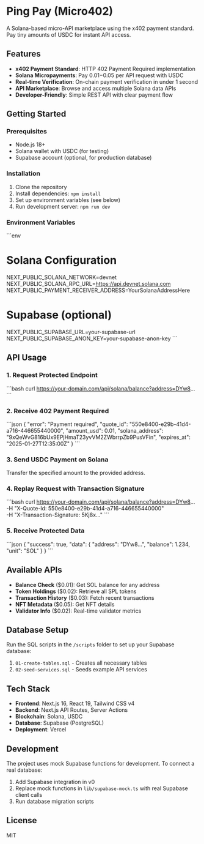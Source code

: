 # Ping Pay (Micro402)

A Solana-based micro-API marketplace using the x402 payment standard. Pay tiny amounts of USDC for instant API access.

## Features

- **x402 Payment Standard**: HTTP 402 Payment Required implementation
- **Solana Micropayments**: Pay $0.01-$0.05 per API request with USDC
- **Real-time Verification**: On-chain payment verification in under 1 second
- **API Marketplace**: Browse and access multiple Solana data APIs
- **Developer-Friendly**: Simple REST API with clear payment flow

## Getting Started

### Prerequisites

- Node.js 18+
- Solana wallet with USDC (for testing)
- Supabase account (optional, for production database)

### Installation

1. Clone the repository
2. Install dependencies: `npm install`
3. Set up environment variables (see below)
4. Run development server: `npm run dev`

### Environment Variables

\`\`\`env
# Solana Configuration
NEXT_PUBLIC_SOLANA_NETWORK=devnet
NEXT_PUBLIC_SOLANA_RPC_URL=https://api.devnet.solana.com
NEXT_PUBLIC_PAYMENT_RECEIVER_ADDRESS=YourSolanaAddressHere

# Supabase (optional)
NEXT_PUBLIC_SUPABASE_URL=your-supabase-url
NEXT_PUBLIC_SUPABASE_ANON_KEY=your-supabase-anon-key
\`\`\`

## API Usage

### 1. Request Protected Endpoint

\`\`\`bash
curl https://your-domain.com/api/solana/balance?address=DYw8...
\`\`\`

### 2. Receive 402 Payment Required

\`\`\`json
{
  "error": "Payment required",
  "quote_id": "550e8400-e29b-41d4-a716-446655440000",
  "amount_usd": 0.01,
  "solana_address": "9xQeWvG816bUx9EPjHmaT23yvVM2ZWbrrpZb9PusVFin",
  "expires_at": "2025-01-27T12:35:00Z"
}
\`\`\`

### 3. Send USDC Payment on Solana

Transfer the specified amount to the provided address.

### 4. Replay Request with Transaction Signature

\`\`\`bash
curl https://your-domain.com/api/solana/balance?address=DYw8... \
  -H "X-Quote-Id: 550e8400-e29b-41d4-a716-446655440000" \
  -H "X-Transaction-Signature: 5Kj8x..."
\`\`\`

### 5. Receive Protected Data

\`\`\`json
{
  "success": true,
  "data": {
    "address": "DYw8...",
    "balance": 1.234,
    "unit": "SOL"
  }
}
\`\`\`

## Available APIs

- **Balance Check** ($0.01): Get SOL balance for any address
- **Token Holdings** ($0.02): Retrieve all SPL tokens
- **Transaction History** ($0.03): Fetch recent transactions
- **NFT Metadata** ($0.05): Get NFT details
- **Validator Info** ($0.02): Real-time validator metrics

## Database Setup

Run the SQL scripts in the `/scripts` folder to set up your Supabase database:

1. `01-create-tables.sql` - Creates all necessary tables
2. `02-seed-services.sql` - Seeds example API services

## Tech Stack

- **Frontend**: Next.js 16, React 19, Tailwind CSS v4
- **Backend**: Next.js API Routes, Server Actions
- **Blockchain**: Solana, USDC
- **Database**: Supabase (PostgreSQL)
- **Deployment**: Vercel

## Development

The project uses mock Supabase functions for development. To connect a real database:

1. Add Supabase integration in v0
2. Replace mock functions in `lib/supabase-mock.ts` with real Supabase client calls
3. Run database migration scripts

## License

MIT
